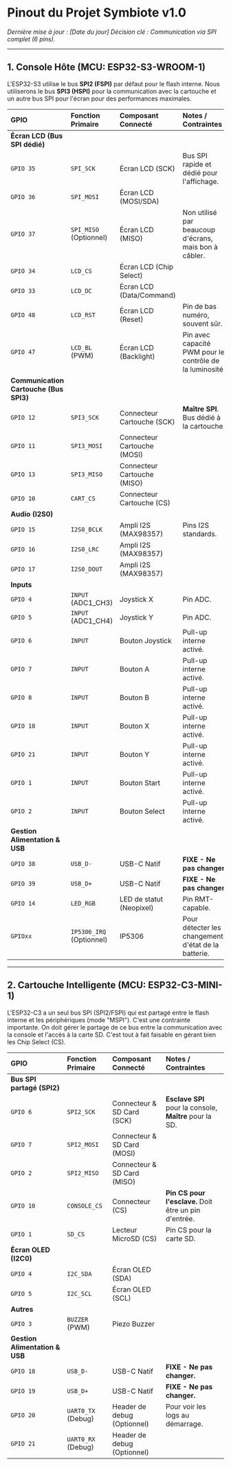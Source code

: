 # Pinout du Projet Symbiote v1.0

*Dernière mise à jour : [Date du jour]*
*Décision clé : Communication via SPI complet (6 pins).*

---

## 1. Console Hôte (MCU: ESP32-S3-WROOM-1)

L'ESP32-S3 utilise le bus **SPI2 (FSPI)** par défaut pour le flash interne. Nous utiliserons le bus **SPI3 (HSPI)** pour la communication avec la cartouche et un autre bus SPI pour l'écran pour des performances maximales.

| GPIO     | Fonction Primaire        | Composant Connecté         | Notes / Contraintes                                     |
| :------- | :----------------------- | :------------------------- | :------------------------------------------------------ |
| **Écran LCD (Bus SPI dédié)** |
| `GPIO 35`| `SPI_SCK`                | Écran LCD (SCK)            | Bus SPI rapide et dédié pour l'affichage.               |
| `GPIO 36`| `SPI_MOSI`               | Écran LCD (MOSI/SDA)       |                                                         |
| `GPIO 37`| `SPI_MISO` (Optionnel)   | Écran LCD (MISO)           | Non utilisé par beaucoup d'écrans, mais bon à câbler. |
| `GPIO 34`| `LCD_CS`                 | Écran LCD (Chip Select)    |                                                         |
| `GPIO 33`| `LCD_DC`                 | Écran LCD (Data/Command)   |                                                         |
| `GPIO 48`| `LCD_RST`                | Écran LCD (Reset)          | Pin de bas numéro, souvent sûr.                         |
| `GPIO 47`| `LCD_BL` (PWM)           | Écran LCD (Backlight)      | Pin avec capacité PWM pour le contrôle de la luminosité.|
| **Communication Cartouche (Bus SPI3)** |
| `GPIO 12`| `SPI3_SCK`               | Connecteur Cartouche (SCK) | **Maître SPI**. Bus dédié à la cartouche.              |
| `GPIO 11`| `SPI3_MOSI`              | Connecteur Cartouche (MOSI)|                                                         |
| `GPIO 13`| `SPI3_MISO`              | Connecteur Cartouche (MISO)|                                                         |
| `GPIO 10`| `CART_CS`                | Connecteur Cartouche (CS)  |                                                         |
| **Audio (I2S0)** |
| `GPIO 15`| `I2S0_BCLK`              | Ampli I2S (MAX98357)       | Pins I2S standards.                                     |
| `GPIO 16`| `I2S0_LRC`               | Ampli I2S (MAX98357)       |                                                         |
| `GPIO 17`| `I2S0_DOUT`              | Ampli I2S (MAX98357)       |                                                         |
| **Inputs** |
| `GPIO 4` | `INPUT` (ADC1_CH3)       | Joystick X                 | Pin ADC.                                                |
| `GPIO 5` | `INPUT` (ADC1_CH4)       | Joystick Y                 | Pin ADC.                                                |
| `GPIO 6` | `INPUT`                  | Bouton Joystick            | Pull-up interne activé.                                 |
| `GPIO 7` | `INPUT`                  | Bouton A                   | Pull-up interne activé.                                 |
| `GPIO 8` | `INPUT`                  | Bouton B                   | Pull-up interne activé.                                 |
| `GPIO 18`| `INPUT`                  | Bouton X                   | Pull-up interne activé.                                 |
| `GPIO 21`| `INPUT`                  | Bouton Y                   | Pull-up interne activé.                                 |
| `GPIO 1` | `INPUT`                  | Bouton Start               | Pull-up interne activé.                                 |
| `GPIO 2` | `INPUT`                  | Bouton Select              | Pull-up interne activé.                                 |
| **Gestion Alimentation & USB** |
| `GPIO 38`| `USB_D-`                 | USB-C Natif                | **FIXE - Ne pas changer.**                              |
| `GPIO 39`| `USB_D+`                 | USB-C Natif                | **FIXE - Ne pas changer.**                              |
| `GPIO 14`| `LED_RGB`                | LED de statut (Neopixel)   | Pin RMT-capable.                                        |
| `GPIOxx` | `IP5306_IRQ` (Optionnel) | IP5306                     | Pour détecter les changements d'état de la batterie.    |

---

## 2. Cartouche Intelligente (MCU: ESP32-C3-MINI-1)

L'ESP32-C3 a un seul bus SPI (SPI2/FSPI) qui est partagé entre le flash interne et les périphériques (mode "MSPI"). C'est une contrainte importante. On doit gérer le partage de ce bus entre la communication avec la console et l'accès à la carte SD. C'est tout à fait faisable en gérant bien les Chip Select (CS).

| GPIO     | Fonction Primaire        | Composant Connecté         | Notes / Contraintes                                     |
| :------- | :----------------------- | :------------------------- | :------------------------------------------------------ |
| **Bus SPI partagé (SPI2)** |
| `GPIO 6` | `SPI2_SCK`               | Connecteur & SD Card (SCK) | **Esclave SPI** pour la console, **Maître** pour la SD.  |
| `GPIO 7` | `SPI2_MOSI`              | Connecteur & SD Card (MOSI)|                                                         |
| `GPIO 2` | `SPI2_MISO`              | Connecteur & SD Card (MISO)|                                                         |
| `GPIO 10`| `CONSOLE_CS`             | Connecteur (CS)            | **Pin CS pour l'esclave.** Doit être un pin d'entrée.   |
| `GPIO 1` | `SD_CS`                  | Lecteur MicroSD (CS)       | Pin CS pour la carte SD.                                |
| **Écran OLED (I2C0)** |
| `GPIO 4` | `I2C_SDA`                | Écran OLED (SDA)           |                                                         |
| `GPIO 5` | `I2C_SCL`                | Écran OLED (SCL)           |                                                         |
| **Autres** |
| `GPIO 3` | `BUZZER` (PWM)           | Piezo Buzzer               |                                                         |
| **Gestion Alimentation & USB** |
| `GPIO 18`| `USB_D-`                 | USB-C Natif                | **FIXE - Ne pas changer.**                              |
| `GPIO 19`| `USB_D+`                 | USB-C Natif                | **FIXE - Ne pas changer.**                              |
| `GPIO 20`| `UART0_TX` (Debug)       | Header de debug (Optionnel)| Pour voir les logs au démarrage.                        |
| `GPIO 21`| `UART0_RX` (Debug)       | Header de debug (Optionnel)|                                                         |